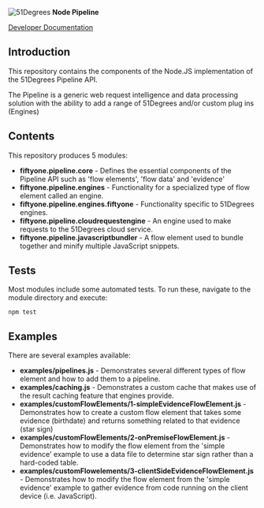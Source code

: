 ![51Degrees](https://51degrees.com/DesktopModules/FiftyOne/Distributor/Logo.ashx?utm_source=github&utm_medium=repository&utm_content=readme_main&utm_campaign=node-open-source "Data rewards the curious") **Node Pipeline**

[Developer Documentation](https://docs.51degrees.com?utm_source=github&utm_medium=repository&utm_content=documentation&utm_campaign=node-open-source "developer documentation")

## Introduction
This repository contains the components of the Node.JS implementation of the 51Degrees Pipeline API.

The Pipeline is a generic web request intelligence and data processing solution with the ability to add a range of 51Degrees and/or custom plug ins (Engines) 

## Contents
This repository produces 5 modules:

- **fiftyone.pipeline.core** - Defines the essential components of the Pipeline API such as 'flow elements', 'flow data' and 'evidence'
- **fiftyone.pipeline.engines** - Functionality for a specialized type of flow element called an engine.
- **fiftyone.pipeline.engines.fiftyone** - Functionality specific to 51Degrees engines.
- **fiftyone.pipeline.cloudrequestengine** - An engine used to make requests to the 51Degrees cloud service.
- **fiftyone.pipeline.javascriptbundler** - A flow element used to bundle together and minify multiple JavaScript snippets.

## Tests
Most modules include some automated tests. To run these, navigate to the module directory and execute:

```
npm test
```

## Examples
There are several examples available:

- **examples/pipelines.js** - Demonstrates several different types of flow element and how to add them to a pipeline.
- **examples/caching.js** - Demonstrates a custom cache that makes use of the result caching feature that engines provide.
- **examples/customFlowElements/1-simpleEvidenceFlowElement.js** - Demonstrates how to create a custom flow element that takes some evidence (birthdate) and returns something related to that evidence (star sign)
- **examples/customFlowElements/2-onPremiseFlowElement.js** - Demonstrates how to modify the flow element from the 'simple evidence' example to use a data file to determine star sign rather than a hard-coded table.
- **examples/customFlowelements/3-clientSideEvidenceFlowElement.js** - Demonstrates how to modify the flow element from the 'simple evidence' example to gather evidence from code running on the client device (i.e. JavaScript).